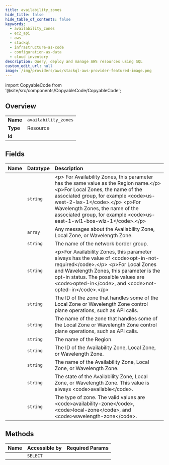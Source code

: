 ```yaml
---
title: availability_zones
hide_title: false
hide_table_of_contents: false
keywords:
  - availability_zones
  - ec2_api
  - aws    
  - stackql
  - infrastructure-as-code
  - configuration-as-data
  - cloud inventory
description: Query, deploy and manage AWS resources using SQL
custom_edit_url: null
image: /img/providers/aws/stackql-aws-provider-featured-image.png
---
```


import CopyableCode from '@site/src/components/CopyableCode/CopyableCode';




## Overview
<table><tbody>
<tr><td><b>Name</b></td><td><code>availability_zones</code></td></tr>
<tr><td><b>Type</b></td><td>Resource</td></tr>
<tr><td><b>Id</b></td><td><CopyableCode code="aws.ec2_api.availability_zones" /></td></tr>
</tbody></table>

## Fields
| Name | Datatype | Description |
|:-----|:---------|:------------|
| <CopyableCode code="groupName" /> | `string` | &lt;p&gt; For Availability Zones, this parameter has the same value as the Region name.&lt;/p&gt; &lt;p&gt;For Local Zones, the name of the associated group, for example &lt;code&gt;us-west-2-lax-1&lt;/code&gt;.&lt;/p&gt; &lt;p&gt;For Wavelength Zones, the name of the associated group, for example &lt;code&gt;us-east-1-wl1-bos-wlz-1&lt;/code&gt;.&lt;/p&gt; |
| <CopyableCode code="messageSet" /> | `array` | Any messages about the Availability Zone, Local Zone, or Wavelength Zone. |
| <CopyableCode code="networkBorderGroup" /> | `string` | The name of the network border group. |
| <CopyableCode code="optInStatus" /> | `string` | &lt;p&gt;For Availability Zones, this parameter always has the value of &lt;code&gt;opt-in-not-required&lt;/code&gt;.&lt;/p&gt; &lt;p&gt;For Local Zones and Wavelength Zones, this parameter is the opt-in status. The possible values are &lt;code&gt;opted-in&lt;/code&gt;, and &lt;code&gt;not-opted-in&lt;/code&gt;.&lt;/p&gt; |
| <CopyableCode code="parentZoneId" /> | `string` | The ID of the zone that handles some of the Local Zone or Wavelength Zone control plane operations, such as API calls. |
| <CopyableCode code="parentZoneName" /> | `string` | The name of the zone that handles some of the Local Zone or Wavelength Zone control plane operations, such as API calls. |
| <CopyableCode code="regionName" /> | `string` | The name of the Region. |
| <CopyableCode code="zoneId" /> | `string` | The ID of the Availability Zone, Local Zone, or Wavelength Zone. |
| <CopyableCode code="zoneName" /> | `string` | The name of the Availability Zone, Local Zone, or Wavelength Zone. |
| <CopyableCode code="zoneState" /> | `string` | The state of the Availability Zone, Local Zone, or Wavelength Zone. This value is always &lt;code&gt;available&lt;/code&gt;. |
| <CopyableCode code="zoneType" /> | `string` | The type of zone. The valid values are &lt;code&gt;availability-zone&lt;/code&gt;, &lt;code&gt;local-zone&lt;/code&gt;, and &lt;code&gt;wavelength-zone&lt;/code&gt;. |
## Methods
| Name | Accessible by | Required Params |
|:-----|:--------------|:----------------|
| <CopyableCode code="availability_zones_Describe" /> | `SELECT` | <CopyableCode code="region" /> |
